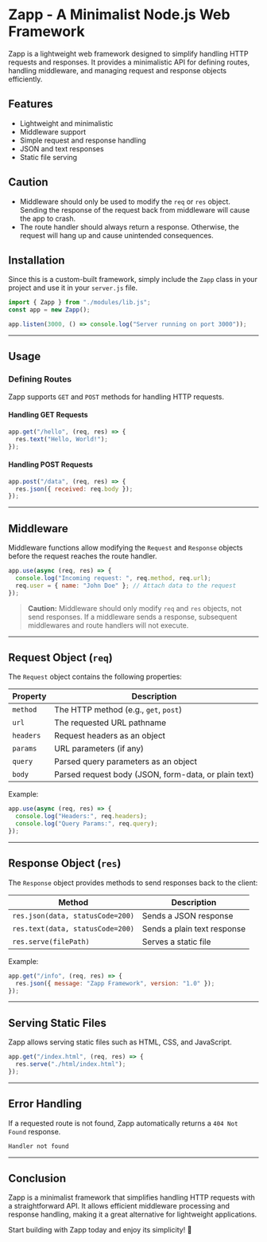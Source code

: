 # Zapp - A Minimalist Node.js Web Framework

Zapp is a lightweight web framework designed to simplify handling HTTP requests and responses. It provides a minimalistic API for defining routes, handling middleware, and managing request and response objects efficiently.

## Features

- Lightweight and minimalistic
- Middleware support
- Simple request and response handling
- JSON and text responses
- Static file serving

## Caution

- Middleware should only be used to modify the `req` or `res` object. Sending the response of the request back from middleware will cause the app to crash.
- The route handler should always return a response. Otherwise, the request will hang up and cause unintended consequences.

## Installation

Since this is a custom-built framework, simply include the `Zapp` class in your project and use it in your `server.js` file.

```javascript
import { Zapp } from "./modules/lib.js";
const app = new Zapp();

app.listen(3000, () => console.log("Server running on port 3000"));
```

---

## Usage

### Defining Routes

Zapp supports `GET` and `POST` methods for handling HTTP requests.

#### Handling GET Requests

```javascript
app.get("/hello", (req, res) => {
  res.text("Hello, World!");
});
```

#### Handling POST Requests

```javascript
app.post("/data", (req, res) => {
  res.json({ received: req.body });
});
```

---

## Middleware

Middleware functions allow modifying the `Request` and `Response` objects before the request reaches the route handler.

```javascript
app.use(async (req, res) => {
  console.log("Incoming request: ", req.method, req.url);
  req.user = { name: "John Doe" }; // Attach data to the request
});
```

> **Caution:** Middleware should only modify `req` and `res` objects, not send responses. If a middleware sends a response, subsequent middlewares and route handlers will not execute.

---

## Request Object (`req`)

The `Request` object contains the following properties:

| Property  | Description                                          |
| --------- | ---------------------------------------------------- |
| `method`  | The HTTP method (e.g., `get`, `post`)                |
| `url`     | The requested URL pathname                           |
| `headers` | Request headers as an object                         |
| `params`  | URL parameters (if any)                              |
| `query`   | Parsed query parameters as an object                 |
| `body`    | Parsed request body (JSON, form-data, or plain text) |

Example:

```javascript
app.use(async (req, res) => {
  console.log("Headers:", req.headers);
  console.log("Query Params:", req.query);
});
```

---

## Response Object (`res`)

The `Response` object provides methods to send responses back to the client:

| Method                           | Description                 |
| -------------------------------- | --------------------------- |
| `res.json(data, statusCode=200)` | Sends a JSON response       |
| `res.text(data, statusCode=200)` | Sends a plain text response |
| `res.serve(filePath)`            | Serves a static file        |

Example:

```javascript
app.get("/info", (req, res) => {
  res.json({ message: "Zapp Framework", version: "1.0" });
});
```

---

## Serving Static Files

Zapp allows serving static files such as HTML, CSS, and JavaScript.

```javascript
app.get("/index.html", (req, res) => {
  res.serve("./html/index.html");
});
```

---

## Error Handling

If a requested route is not found, Zapp automatically returns a `404 Not Found` response.

```javascript
Handler not found
```

---

## Conclusion

Zapp is a minimalist framework that simplifies handling HTTP requests with a straightforward API. It allows efficient middleware processing and response handling, making it a great alternative for lightweight applications.

Start building with Zapp today and enjoy its simplicity! 🚀
